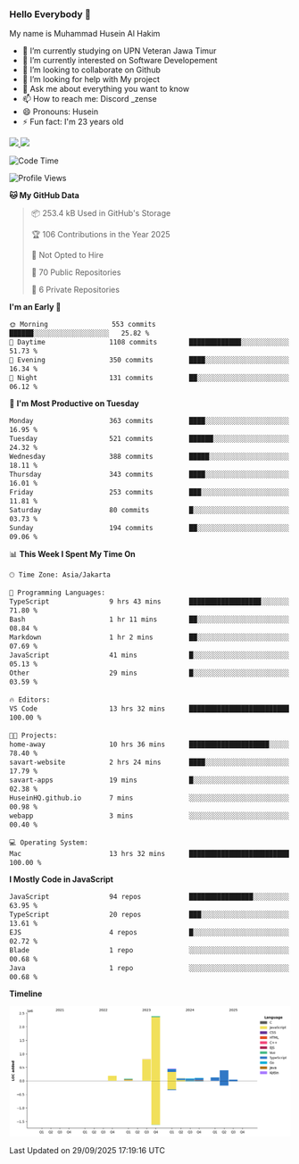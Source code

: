 ### Hello Everybody 👋

My name is Muhammad Husein Al Hakim

- 🔭 I’m currently studying on UPN Veteran Jawa Timur
- 🌱 I’m currently interested on Software Developement
- 👯 I’m looking to collaborate on Github
- 🤔 I’m looking for help with My project
- 💬 Ask me about everything you want to know
- 📫 How to reach me: Discord _zense
- 😄 Pronouns: Husein
- ⚡ Fun fact: I'm 23 years old

<p align="left">
<a href="https://github.com/huseinhq">
  <img height="180em" src="https://github-readme-stats-eight-theta.vercel.app/api?username=huseinhq&show_icons=true&theme=algolia&include_all_commits=true&count_private=true"/>
  <img height="180em" src="https://github-readme-stats-eight-theta.vercel.app/api/top-langs/?username=huseinhq&layout=compact&langs_count=8&theme=algolia"/>
</a>
</p>

<!--START_SECTION:waka-->
![Code Time](http://img.shields.io/badge/Code%20Time-2%2C693%20hrs%2018%20mins-blue)

![Profile Views](http://img.shields.io/badge/Profile%20Views-0-blue)

**🐱 My GitHub Data** 

> 📦 253.4 kB Used in GitHub's Storage 
 > 
> 🏆 106 Contributions in the Year 2025
 > 
> 🚫 Not Opted to Hire
 > 
> 📜 70 Public Repositories 
 > 
> 🔑 6 Private Repositories 
 > 
**I'm an Early 🐤** 

```text
🌞 Morning                553 commits         ██████░░░░░░░░░░░░░░░░░░░   25.82 % 
🌆 Daytime                1108 commits        █████████████░░░░░░░░░░░░   51.73 % 
🌃 Evening                350 commits         ████░░░░░░░░░░░░░░░░░░░░░   16.34 % 
🌙 Night                  131 commits         ██░░░░░░░░░░░░░░░░░░░░░░░   06.12 % 
```
📅 **I'm Most Productive on Tuesday** 

```text
Monday                   363 commits         ████░░░░░░░░░░░░░░░░░░░░░   16.95 % 
Tuesday                  521 commits         ██████░░░░░░░░░░░░░░░░░░░   24.32 % 
Wednesday                388 commits         █████░░░░░░░░░░░░░░░░░░░░   18.11 % 
Thursday                 343 commits         ████░░░░░░░░░░░░░░░░░░░░░   16.01 % 
Friday                   253 commits         ███░░░░░░░░░░░░░░░░░░░░░░   11.81 % 
Saturday                 80 commits          █░░░░░░░░░░░░░░░░░░░░░░░░   03.73 % 
Sunday                   194 commits         ██░░░░░░░░░░░░░░░░░░░░░░░   09.06 % 
```


📊 **This Week I Spent My Time On** 

```text
🕑︎ Time Zone: Asia/Jakarta

💬 Programming Languages: 
TypeScript               9 hrs 43 mins       ██████████████████░░░░░░░   71.80 % 
Bash                     1 hr 11 mins        ██░░░░░░░░░░░░░░░░░░░░░░░   08.84 % 
Markdown                 1 hr 2 mins         ██░░░░░░░░░░░░░░░░░░░░░░░   07.69 % 
JavaScript               41 mins             █░░░░░░░░░░░░░░░░░░░░░░░░   05.13 % 
Other                    29 mins             █░░░░░░░░░░░░░░░░░░░░░░░░   03.59 % 

🔥 Editors: 
VS Code                  13 hrs 32 mins      █████████████████████████   100.00 % 

🐱‍💻 Projects: 
home-away                10 hrs 36 mins      ████████████████████░░░░░   78.40 % 
savart-website           2 hrs 24 mins       ████░░░░░░░░░░░░░░░░░░░░░   17.79 % 
savart-apps              19 mins             █░░░░░░░░░░░░░░░░░░░░░░░░   02.38 % 
HuseinHQ.github.io       7 mins              ░░░░░░░░░░░░░░░░░░░░░░░░░   00.98 % 
webapp                   3 mins              ░░░░░░░░░░░░░░░░░░░░░░░░░   00.40 % 

💻 Operating System: 
Mac                      13 hrs 32 mins      █████████████████████████   100.00 % 
```

**I Mostly Code in JavaScript** 

```text
JavaScript               94 repos            ████████████████░░░░░░░░░   63.95 % 
TypeScript               20 repos            ███░░░░░░░░░░░░░░░░░░░░░░   13.61 % 
EJS                      4 repos             █░░░░░░░░░░░░░░░░░░░░░░░░   02.72 % 
Blade                    1 repo              ░░░░░░░░░░░░░░░░░░░░░░░░░   00.68 % 
Java                     1 repo              ░░░░░░░░░░░░░░░░░░░░░░░░░   00.68 % 
```



**Timeline**

![Lines of Code chart](https://raw.githubusercontent.com/HuseinHQ/HuseinHQ/main/assets/bar_graph.png)


 Last Updated on 29/09/2025 17:19:16 UTC
<!--END_SECTION:waka-->
